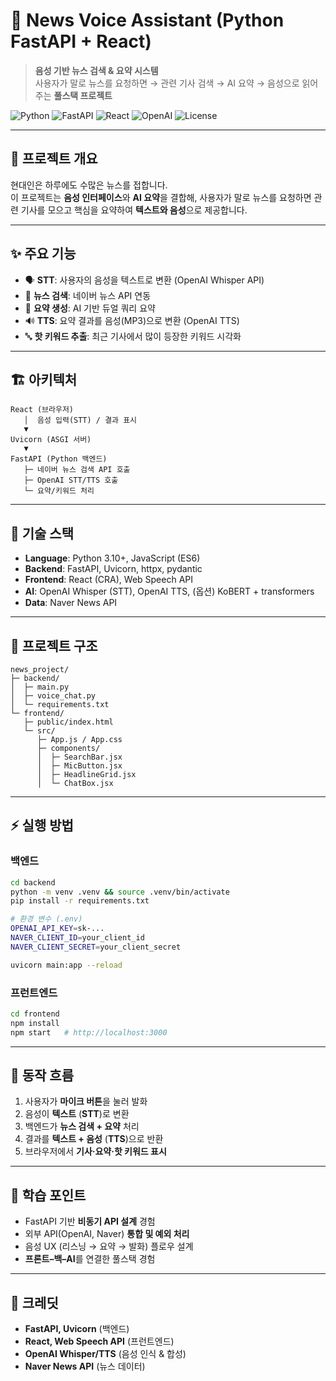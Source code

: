 # 📡 News Voice Assistant (Python FastAPI + React)

> **음성 기반 뉴스 검색 & 요약 시스템**  
> 사용자가 말로 뉴스를 요청하면 → 관련 기사 검색 → AI 요약 → 음성으로 읽어주는 **풀스택 프로젝트**

<p align="left">
  <img alt="Python" src="https://img.shields.io/badge/Backend-Python%20(FastAPI)-3776AB?logo=python&logoColor=white" />
  <img alt="FastAPI" src="https://img.shields.io/badge/Framework-FastAPI-009688?logo=fastapi&logoColor=white" />
  <img alt="React" src="https://img.shields.io/badge/Frontend-React-61DAFB?logo=react&logoColor=white" />
  <img alt="OpenAI" src="https://img.shields.io/badge/AI-OpenAI-black?logo=openai" />
  <img alt="License" src="https://img.shields.io/badge/License-MIT-green" />
</p>

---

## 🎯 프로젝트 개요
현대인은 하루에도 수많은 뉴스를 접합니다.  
이 프로젝트는 **음성 인터페이스**와 **AI 요약**을 결합해, 사용자가 말로 뉴스를 요청하면 관련 기사를 모으고 핵심을 요약하여 **텍스트와 음성**으로 제공합니다.

---

## ✨ 주요 기능
- 🗣️ **STT**: 사용자의 음성을 텍스트로 변환 (OpenAI Whisper API)  
- 🔎 **뉴스 검색**: 네이버 뉴스 API 연동  
- 🧠 **요약 생성**: AI 기반 듀얼 쿼리 요약  
- 🔊 **TTS**: 요약 결과를 음성(MP3)으로 변환 (OpenAI TTS)  
- 🔤 **핫 키워드 추출**: 최근 기사에서 많이 등장한 키워드 시각화  

---

## 🏗 아키텍처
```text
React (브라우저)
   │  음성 입력(STT) / 결과 표시
   ▼
Uvicorn (ASGI 서버)
   ▼
FastAPI (Python 백엔드)
   ├─ 네이버 뉴스 검색 API 호출
   ├─ OpenAI STT/TTS 호출
   └─ 요약/키워드 처리
```

---

## 🧰 기술 스택
- **Language**: Python 3.10+, JavaScript (ES6)  
- **Backend**: FastAPI, Uvicorn, httpx, pydantic  
- **Frontend**: React (CRA), Web Speech API  
- **AI**: OpenAI Whisper (STT), OpenAI TTS, (옵션) KoBERT + transformers  
- **Data**: Naver News API  

---

## 📂 프로젝트 구조
```plaintext
news_project/
├─ backend/
│  ├─ main.py
│  ├─ voice_chat.py
│  └─ requirements.txt
└─ frontend/
   ├─ public/index.html
   └─ src/
      ├─ App.js / App.css
      ├─ components/
      │  ├─ SearchBar.jsx
      │  ├─ MicButton.jsx
      │  ├─ HeadlineGrid.jsx
      │  └─ ChatBox.jsx
```

---

## ⚡ 실행 방법

### 백엔드
```bash
cd backend
python -m venv .venv && source .venv/bin/activate
pip install -r requirements.txt

# 환경 변수 (.env)
OPENAI_API_KEY=sk-...
NAVER_CLIENT_ID=your_client_id
NAVER_CLIENT_SECRET=your_client_secret

uvicorn main:app --reload
```

### 프런트엔드
```bash
cd frontend
npm install
npm start   # http://localhost:3000
```

---

## 🔄 동작 흐름
1. 사용자가 **마이크 버튼**을 눌러 발화  
2. 음성이 **텍스트** (**STT**)로 변환  
3. 백엔드가 **뉴스 검색 + 요약** 처리  
4. 결과를 **텍스트 + 음성** (**TTS**)으로 반환  
5. 브라우저에서 **기사·요약·핫 키워드 표시**  

---

## 🧠 학습 포인트
- FastAPI 기반 **비동기 API 설계** 경험  
- 외부 API(OpenAI, Naver) **통합 및 예외 처리**  
- 음성 UX (리스닝 → 요약 → 발화) 플로우 설계  
- **프론트–백–AI**를 연결한 풀스택 경험  

---

## 🙌 크레딧
- **FastAPI, Uvicorn** (백엔드)  
- **React, Web Speech API** (프런트엔드)  
- **OpenAI Whisper/TTS** (음성 인식 & 합성)  
- **Naver News API** (뉴스 데이터)  
